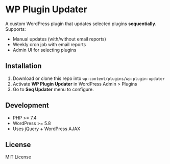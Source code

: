 # WP Plugin Updater

A custom WordPress plugin that updates selected plugins **sequentially**.  
Supports:
- Manual updates (with/without email reports)
- Weekly cron job with email reports
- Admin UI for selecting plugins

## Installation
1. Download or clone this repo into `wp-content/plugins/wp-plugin-updater`
2. Activate **WP Plugin Updater** in WordPress Admin > Plugins
3. Go to **Seq Updater** menu to configure.

## Development
- PHP >= 7.4
- WordPress >= 5.8
- Uses jQuery + WordPress AJAX

## License
MIT License
